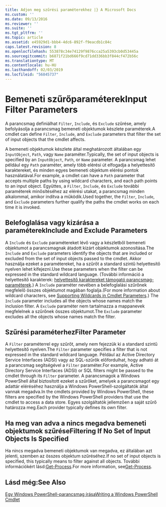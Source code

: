 ```yaml
---
title: Adjon meg szűrési paraméterekhez |} A Microsoft Docs
ms.custom: ''
ms.date: 09/13/2016
ms.reviewer: ''
ms.suite: ''
ms.tgt_pltfrm: ''
ms.topic: article
ms.assetid: e45929d1-bbb4-4dc6-892f-f9eacdb1c84c
caps.latest.revision: 8
ms.openlocfilehash: 553878c34e74129f9876cca25a5393cb0d53445a
ms.sourcegitcommit: b6871f21bd666f9cd71dd336bb3f844cf472b56c
ms.translationtype: MT
ms.contentlocale: hu-HU
ms.lasthandoff: 02/03/2019
ms.locfileid: "56845737"
---
```

# <a name="input-filter-parameters"></a><span data-ttu-id="40f00-102">Bemeneti szűrőparaméterek</span><span class="sxs-lookup"><span data-stu-id="40f00-102">Input Filter Parameters</span></span>

<span data-ttu-id="40f00-103">A parancsmag definiálhat `Filter`, `Include`, és `Exclude` szűrése, amely befolyásolja a parancsmag bemeneti objektumok készlete paraméterek.</span><span class="sxs-lookup"><span data-stu-id="40f00-103">A cmdlet can define `Filter`, `Include`, and `Exclude` parameters that filter the set of input objects that the cmdlet affects.</span></span>

<span data-ttu-id="40f00-104">A bemeneti objektumok készlete által meghatározott általában egy `InputObject`, `Path`, vagy `Name` paraméter.</span><span class="sxs-lookup"><span data-stu-id="40f00-104">Typically, the set of input objects is specified by an `InputObject`, `Path`, or `Name` parameter.</span></span> <span data-ttu-id="40f00-105">A parancsmag lehet például egy `Path` paraméter, amely több elérési út elfogadja a helyettesítő karaktereket, és minden egyes bemeneti objektum elérési pontok használatával.</span><span class="sxs-lookup"><span data-stu-id="40f00-105">For example, a cmdlet can have a `Path` parameter that accepts multiple paths by using wildcard characters, and each path points to an input object.</span></span> <span data-ttu-id="40f00-106">Együttes, a `Filter`, `Include`, és `Exclude` további paraméterek minősítéséhez az elérési utakat, a parancsmag minden alkalommal, amikor indítva a működik.</span><span class="sxs-lookup"><span data-stu-id="40f00-106">Used together, the `Filter`, `Include`, and `Exclude` parameters further qualify the paths the cmdlet works on each time it is invoked.</span></span>

## <a name="include-and-exclude-parameters"></a><span data-ttu-id="40f00-107">Belefoglalása vagy kizárása a paraméterek</span><span class="sxs-lookup"><span data-stu-id="40f00-107">Include and Exclude Parameters</span></span>

<span data-ttu-id="40f00-108">A `Include` és `Exclude` paramétereket lévő vagy a készletből bemeneti objektumot a parancsmagnak átadott kizárt objektumok azonosítása.</span><span class="sxs-lookup"><span data-stu-id="40f00-108">The `Include` and `Exclude` parameters identify the objects that are included or excluded from the set of input objects passed to the cmdlet.</span></span> <span data-ttu-id="40f00-109">Akkor használja ezeket a paramétereket, ha a szűrőt a standard szintű helyettesítő nyelven lehet kifejezni.</span><span class="sxs-lookup"><span data-stu-id="40f00-109">Use these parameters when the filter can be expressed in the standard wildcard language.</span></span> <span data-ttu-id="40f00-110">(További információ a helyettesítő karakterek: [helyettesítő karaktereket támogató parancsmag-paraméterek](./supporting-wildcard-characters-in-cmdlet-parameters.md).) A `Include` paraméter nevében a belefoglalási szűrőnek megfelelő összes objektumot magában foglalja.</span><span class="sxs-lookup"><span data-stu-id="40f00-110">(For more information about wildcard characters, see [Supporting Wildcards in Cmdlet Parameters](./supporting-wildcard-characters-in-cmdlet-parameters.md).) The `Include` parameter includes all the objects whose names match the inclusion filter.</span></span> <span data-ttu-id="40f00-111">A `Exclude` paraméter nem tartalmazza a mappanevek megfelelnek a szűrőnek összes objektumot.</span><span class="sxs-lookup"><span data-stu-id="40f00-111">The `Exclude` parameter excludes all the objects whose names match the filter.</span></span>

## <a name="filter-parameter"></a><span data-ttu-id="40f00-112">Szűrési paraméterhez</span><span class="sxs-lookup"><span data-stu-id="40f00-112">Filter Parameter</span></span>

<span data-ttu-id="40f00-113">A `Filter` paraméterrel egy szűrőt, amely nem fejezzük ki a standard szintű helyettesítő nyelven.</span><span class="sxs-lookup"><span data-stu-id="40f00-113">The `Filter` parameter specifies a filter that is not expressed in the standard wildcard language.</span></span> <span data-ttu-id="40f00-114">Például az Active Directory Service Interfaces (ADSI) vagy az SQL-szűrők előfordulhat, hogy adható át a parancsmag segítségével a `Filter` paraméter.</span><span class="sxs-lookup"><span data-stu-id="40f00-114">For example, Active Directory Service Interfaces (ADSI) or SQL filters might be passed to the cmdlet through its `Filter` parameter.</span></span> <span data-ttu-id="40f00-115">A parancsmagok a Windows PowerShell által biztosított ezeket a szűrőket, amelyek a parancsmagot egy adattár eléréséhez használja a Windows PowerShell-szolgáltatók által vannak megadva.</span><span class="sxs-lookup"><span data-stu-id="40f00-115">In the cmdlets provided by Windows PowerShell, these filters are specified by the Windows PowerShell providers that use the cmdlet to access a data store.</span></span> <span data-ttu-id="40f00-116">Egyes szolgáltatók jellemzően a saját szűrő határozza meg.</span><span class="sxs-lookup"><span data-stu-id="40f00-116">Each provider typically defines its own filter.</span></span>

## <a name="filtering-if-no-set-of-input-objects-is-specified"></a><span data-ttu-id="40f00-117">Ha meg van adva a nincs megadva bemeneti objektumok szűrése</span><span class="sxs-lookup"><span data-stu-id="40f00-117">Filtering If No Set of Input Objects Is Specified</span></span>

<span data-ttu-id="40f00-118">Ha nincs megadva bemeneti objektumok van megadva, ez általában azt jelenti, szemben az összes objektum szűréséhez.</span><span class="sxs-lookup"><span data-stu-id="40f00-118">If no set of input objects is specified, this typically means to filter against all objects.</span></span> <span data-ttu-id="40f00-119">További információkért lásd:[Get-Process](/powershell/module/Microsoft.PowerShell.Management/Get-Process).</span><span class="sxs-lookup"><span data-stu-id="40f00-119">For more information, see[Get-Process](/powershell/module/Microsoft.PowerShell.Management/Get-Process).</span></span>

## <a name="see-also"></a><span data-ttu-id="40f00-120">Lásd még:</span><span class="sxs-lookup"><span data-stu-id="40f00-120">See Also</span></span>

[<span data-ttu-id="40f00-121">Egy Windows PowerShell-parancsmag írása</span><span class="sxs-lookup"><span data-stu-id="40f00-121">Writing a Windows PowerShell Cmdlet</span></span>](./writing-a-windows-powershell-cmdlet.md)